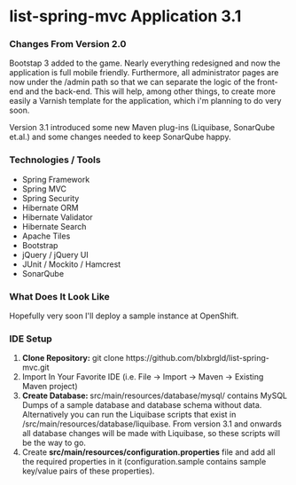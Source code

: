 list-spring-mvc Application 3.1
===============================

### Changes From Version 2.0

Bootstap 3 added to the game. Nearly everything redesigned and now the application is full mobile friendly. Furthermore, all administrator pages are now under the /admin path so that we can separate the logic of the front-end and the back-end. This will help, among other things, to create more easily a Varnish template for the application, which i'm planning to do very soon. 

Version 3.1 introduced some new Maven plug-ins (Liquibase, SonarQube et.al.) and some changes needed to keep SonarQube happy.

### Technologies / Tools

<ul>
<li>Spring Framework</li>
<li>Spring MVC</li>
<li>Spring Security</li>
<li>Hibernate ORM</li>
<li>Hibernate Validator</li>
<li>Hibernate Search</li>
<li>Apache Tiles</li>
<li>Bootstrap</li>
<li>jQuery / jQuery UI</li>
<li>JUnit / Mockito / Hamcrest</li>
<li>SonarQube</li>
</ul>

### What Does It Look Like

Hopefully very soon I'll deploy a sample instance at OpenShift.

### IDE Setup

<ol>
<li><strong>Clone Repository:</strong> git clone https://github.com/blxbrgld/list-spring-mvc.git</li>
<li>Import In Your Favorite IDE (i.e. File -> Import -> Maven -> Existing Maven project)</li>
<li><strong>Create Database: </strong>src/main/resources/database/mysql/ contains MySQL Dumps of a sample database and database schema without data. Alternatively you can run the Liquibase scripts that exist in /src/main/resources/database/liquibase. From version 3.1 and onwards all database changes will be made with Liquibase, so these scripts will be the way to go.</li>
<li>Create <strong>src/main/resources/configuration.properties</strong> file and add all the required properties in it (configuration.sample contains sample key/value pairs of these properties).</li>
</ol>
